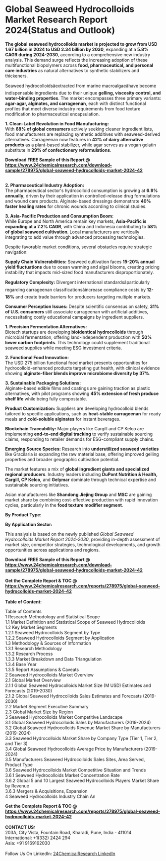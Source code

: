 <h1>Global Seaweed Hydrocolloids Market Research Report 2024(Status and Outlook)</h1><p><strong>The global seaweed hydrocolloids market is projected to grow from USD 1.67 billion in 2024 to USD 2.34 billion by 2030</strong>, expanding at a <strong>5.8% CAGR during 2024-2030</strong>, according to a comprehensive new industry analysis. This demand surge reflects the increasing adoption of these multifunctional biopolymers across <strong>food, pharmaceutical, and personal care industries</strong> as natural alternatives to synthetic stabilizers and thickeners.</p><p>Seaweed hydrocolloidsâextracted from marine macroalgaeâhave become indispensable ingredients due to their unique <strong>gelling, viscosity control, and water-binding properties</strong>. The market encompasses three primary variants: <strong>agar-agar, alginates, and carrageenan</strong>, each with distinct functional profiles that meet diverse industry requirements from food texture modification to pharmaceutical encapsulation.</p><p><strong>1. Clean-Label Revolution in Food Manufacturing:</strong><br>
With <strong>68% of global consumers</strong> actively seeking cleaner ingredient lists, food manufacturers are replacing synthetic additives with seaweed-derived alternatives. Carrageenan now features in <strong>42% of dairy alternative products</strong> as a plant-based stabilizer, while agar serves as a vegan gelatin substitute in <strong>29% of confectionery reformulations</strong>.</p><div><b>Download FREE Sample of this Report @ 
            <a href="https://www.24chemicalresearch.com/download-sample/278975/global-seaweed-hydrocolloids-market-2024-42">
            https://www.24chemicalresearch.com/download-sample/278975/global-seaweed-hydrocolloids-market-2024-42</a></b></div><br><p><strong>2. Pharmaceutical Industry Adoption:</strong><br>
The pharmaceutical sector's hydrocolloid consumption is growing at <strong>6.9% annually</strong>, driven by their application in controlled-release drug formulations and wound care products. Alginate-based dressings demonstrate <strong>40% faster healing rates</strong> for chronic wounds according to clinical studies.</p><p><strong>3. Asia-Pacific Production and Consumption Boom:</strong><br>
While Europe and North America remain key markets, <strong>Asia-Pacific is expanding at a 7.2% CAGR</strong>, with China and Indonesia contributing to <strong>58% of global seaweed cultivation</strong>. Local manufacturers are vertically integrating to add value through advanced processing technologies.</p><p>Despite favorable market conditions, several obstacles require strategic navigation:</p><p><strong>Supply Chain Vulnerabilities:</strong> Seaweed cultivation faces <strong>15-20% annual yield fluctuations</strong> due to ocean warming and algal blooms, creating pricing instability that impacts mid-sized food manufacturers disproportionately.</p><p><strong>Regulatory Complexity:</strong> Divergent international standardsâparticularly regarding carrageenan classificationsâincrease compliance costs by <strong>12-18%</strong> and create trade barriers for producers targeting multiple markets.</p><p><strong>Consumer Perception Issues:</strong> Despite scientific consensus on safety, <strong>31% of U.S. consumers</strong> still associate carrageenan with artificial additives, necessitating costly educational campaigns by ingredient suppliers.</p><p><strong>1. Precision Fermentation Alternatives:</strong><br>
Biotech startups are developing <strong>bioidentical hydrocolloids</strong> through microbial fermentation, offering land-independent production with <strong>50% lower carbon footprints</strong>. This technology could supplement traditional seaweed supplies while meeting ESG investment criteria.</p><p><strong>2. Functional Food Innovation:</strong><br>
The USD 275 billion functional food market presents opportunities for hydrocolloid-enhanced products targeting gut health, with clinical evidence showing <strong>alginate-fiber blends improve microbiome diversity by 37%</strong>.</p><p><strong>3. Sustainable Packaging Solutions:</strong><br>
Alginate-based edible films and coatings are gaining traction as plastic alternatives, with pilot programs showing <strong>45% extension of fresh produce shelf life</strong> while being fully compostable.</p><p><strong>Product Customization:</strong> Suppliers are developing hydrocolloid blends tailored to specific applications, such as <strong>heat-stable carrageenan</strong> for ready meals and <strong>cold-soluble alginates</strong> for instant beverages.</p><p><strong>Blockchain Traceability:</strong> Major players like Cargill and CP Kelco are implementing <strong>end-to-end digital tracking</strong> to verify sustainable sourcing claims, responding to retailer demands for ESG-compliant supply chains.</p><p><strong>Emerging Source Species:</strong> Research into <strong>underutilized seaweed varieties</strong> like Gracilaria is expanding the raw material base, offering improved gelling properties and broader geographic cultivation potential.</p><p>The market features a mix of <strong>global ingredient giants and specialized regional producers</strong>. Industry leaders including <strong>DuPont Nutrition &amp; Health, Cargill, CP Kelco,</strong> and <strong>Gelymar</strong> dominate through technical expertise and sustainable sourcing initiatives.</p><p>Asian manufacturers like <strong>Shandong Jiejing Group</strong> and <strong>MSC</strong> are gaining market share by combining cost-effective production with rapid innovation cycles, particularly in the <strong>food texture modifier segment</strong>.</p><p><strong>By Product Type:</strong></p><p><strong>By Application Sector:</strong></p><p>This analysis is based on the newly published <em>Global Seaweed Hydrocolloids Market Report 2024-2030</em>, providing in-depth assessment of market size, competitor strategies, technological developments, and growth opportunities across applications and regions.</p><div><b>Download FREE Sample of this Report @ 
            <a href="https://www.24chemicalresearch.com/download-sample/278975/global-seaweed-hydrocolloids-market-2024-42">
            https://www.24chemicalresearch.com/download-sample/278975/global-seaweed-hydrocolloids-market-2024-42</a></b></div><br><div><b>Get the Complete Report & TOC @ 
            <a href="https://www.24chemicalresearch.com/reports/278975/global-seaweed-hydrocolloids-market-2024-42">
            https://www.24chemicalresearch.com/reports/278975/global-seaweed-hydrocolloids-market-2024-42</a></b></div><br>
            <b>Table of Content:</b><p>Table of Contents<br />
 1 Research Methodology and Statistical Scope<br />
 1.1 Market Definition and Statistical Scope of Seaweed Hydrocolloids<br />
 1.2 Key Market Segments<br />
 1.2.1 Seaweed Hydrocolloids Segment by Type<br />
 1.2.2 Seaweed Hydrocolloids Segment by Application<br />
 1.3 Methodology & Sources of Information<br />
 1.3.1 Research Methodology<br />
 1.3.2 Research Process<br />
 1.3.3 Market Breakdown and Data Triangulation<br />
 1.3.4 Base Year<br />
 1.3.5 Report Assumptions & Caveats<br />
 2 Seaweed Hydrocolloids Market Overview<br />
 2.1 Global Market Overview<br />
 2.1.1 Global Seaweed Hydrocolloids Market Size (M USD) Estimates and Forecasts (2019-2030)<br />
 2.1.2 Global Seaweed Hydrocolloids Sales Estimates and Forecasts (2019-2030)<br />
 2.2 Market Segment Executive Summary<br />
 2.3 Global Market Size by Region<br />
 3 Seaweed Hydrocolloids Market Competitive Landscape<br />
 3.1 Global Seaweed Hydrocolloids Sales by Manufacturers (2019-2024)<br />
 3.2 Global Seaweed Hydrocolloids Revenue Market Share by Manufacturers (2019-2024)<br />
 3.3 Seaweed Hydrocolloids Market Share by Company Type (Tier 1, Tier 2, and Tier 3)<br />
 3.4 Global Seaweed Hydrocolloids Average Price by Manufacturers (2019-2024)<br />
 3.5 Manufacturers Seaweed Hydrocolloids Sales Sites, Area Served, Product Type<br />
 3.6 Seaweed Hydrocolloids Market Competitive Situation and Trends<br />
 3.6.1 Seaweed Hydrocolloids Market Concentration Rate<br />
 3.6.2 Global 5 and 10 Largest Seaweed Hydrocolloids Players Market Share by Revenue<br />
 3.6.3 Mergers & Acquisitions, Expansion<br />
 4 Seaweed Hydrocolloids Industry Chain An</p><div><b>Get the Complete Report & TOC @ 
            <a href="https://www.24chemicalresearch.com/reports/278975/global-seaweed-hydrocolloids-market-2024-42">
            https://www.24chemicalresearch.com/reports/278975/global-seaweed-hydrocolloids-market-2024-42</a></b></div><br><b>CONTACT US:</b><br>
            203A, City Vista, Fountain Road, Kharadi, Pune, India - 411014<br>
            International: +1(332) 2424 294<br>
            Asia: +91 9169162030 <br><br>
            Follow Us On LinkedIn: <a href="https://www.linkedin.com/company/24chemicalresearch/">24ChemicalResearch LinkedIn</a>